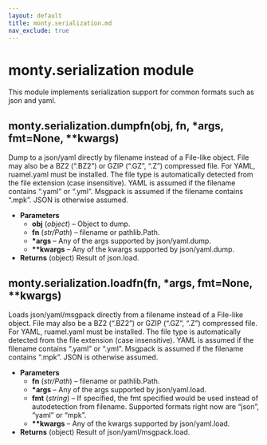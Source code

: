 ```yaml
---
layout: default
title: monty.serialization.md
nav_exclude: true
---
```


# monty.serialization module

This module implements serialization support for common formats such as json
and yaml.

## monty.serialization.dumpfn(obj, fn, \*args, fmt=None, \*\*kwargs)

Dump to a json/yaml directly by filename instead of a
File-like object. File may also be a BZ2 (“.BZ2”) or GZIP (“.GZ”, “.Z”)
compressed file.
For YAML, ruamel.yaml must be installed. The file type is automatically
detected from the file extension (case insensitive). YAML is assumed if the
filename contains “.yaml” or “.yml”.
Msgpack is assumed if the filename contains “.mpk”.
JSON is otherwise assumed.

* **Parameters**
  * **obj** (*object*) – Object to dump.
  * **fn** (*str/Path*) – filename or pathlib.Path.
  * **\*args** – Any of the args supported by json/yaml.dump.
  * **\*\*kwargs** – Any of the kwargs supported by json/yaml.dump.
* **Returns**
  (object) Result of json.load.

## monty.serialization.loadfn(fn, \*args, fmt=None, \*\*kwargs)

Loads json/yaml/msgpack directly from a filename instead of a
File-like object. File may also be a BZ2 (“.BZ2”) or GZIP (“.GZ”, “.Z”)
compressed file.
For YAML, ruamel.yaml must be installed. The file type is automatically
detected from the file extension (case insensitive).
YAML is assumed if the filename contains “.yaml” or “.yml”.
Msgpack is assumed if the filename contains “.mpk”.
JSON is otherwise assumed.

* **Parameters**
  * **fn** (*str/Path*) – filename or pathlib.Path.
  * **\*args** – Any of the args supported by json/yaml.load.
  * **fmt** (*string*) – If specified, the fmt specified would be used instead
    of autodetection from filename. Supported formats right now are
    “json”, “yaml” or “mpk”.
  * **\*\*kwargs** – Any of the kwargs supported by json/yaml.load.
* **Returns**
  (object) Result of json/yaml/msgpack.load.